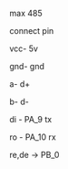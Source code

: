max 485

connect pin

vcc- 5v

gnd- gnd

a- d+

b- d-

di - PA\_9 tx

ro - PA\_10 rx

re,de -&gt; PB\_0

